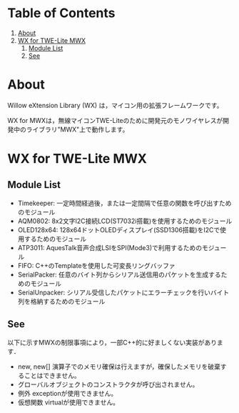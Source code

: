 
# Table of Contents

1.  [About](#org5cf5dd4)
2.  [WX for TWE-Lite MWX](#orgc7856c6)
    1.  [Module List](#org8037c3c)
    2.  [See](#org2d96987)


<a id="org5cf5dd4"></a>

# About

Willow eXtension Library (WX) は，マイコン用の拡張フレームワークです。

WX for MWXは，無線マイコンTWE-Liteのために開発元のモノワイヤレスが開発中のライブラリ"MWX"上で動作します。


<a id="orgc7856c6"></a>

# WX for TWE-Lite MWX


<a id="org8037c3c"></a>

## Module List

-   Timekeeper: 一定時間経過後，または一定間隔で任意の関数を呼び出すためのモジュール
-   AQM0802: 8x2文字I2C接続LCD(ST7032i搭載)を使用するためのモジュール
-   OLED128x64: 128x64ドットOLEDディスプレイ(SSD1306搭載)をI2Cで使用するためのモジュール
-   ATP3011: AquesTalk音声合成LSIをSPI(Mode3)で利用するためのモジュール
-   FIFO: C++のTemplateを使用した可変長リングバッファ
-   SerialPacker:  任意のバイト列からシリアル送信用のパケットを生成するためのモジュール
-   SerialUnpacker: シリアル受信したパケットにエラーチェックを行いバイト列を格納するためのモジュール


<a id="org2d96987"></a>

## See

以下に示すMWXの制限事項により，一部C++的に好ましくない実装があります．

-   new, new[] 演算子でのメモリ確保は行えますが，確保したメモリを破棄することはできません。
-   グローバルオブジェクトのコンストラクタが呼び出されません。
-   例外 exceptionが使用できません。
-   仮想関数 virtualが使用できません。
